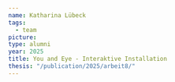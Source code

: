 ```yaml
---
name: Katharina Lübeck
tags:
  - team
picture:
type: alumni
year: 2025
title: You and Eye - Interaktive Installation
thesis: "/publication/2025/arbeit8/"
---
```

